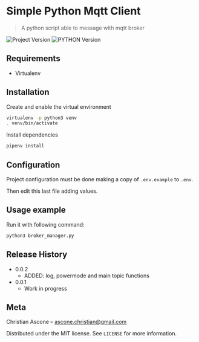 # Simple Python Mqtt Client
> A python script able to message with mqtt broker

![Project Version][project-image]
![PYTHON Version][python-image]

## Requirements

 - Virtualenv

## Installation

Create and enable the virtual environment

```sh
virtualenv -p python3 venv
. venv/bin/activate
```

Install dependencies
```sh
pipenv install
```

## Configuration

Project configuration must be done making a copy of `.env.example` to `.env`.

Then edit this last file adding values.

## Usage example

Run it with following command:
```sh
python3 broker_manager.py
```

## Release History

* 0.0.2
    * ADDED: log, powermode and main topic functions
* 0.0.1
    * Work in progress

## Meta

Christian Ascone – ascone.christian@gmail.com

Distributed under the MIT license. See ``LICENSE`` for more information.

<!-- Markdown link & img dfn's -->
[project-image]: https://img.shields.io/badge/simple_python_mqtt_client-0.00.02-green.svg
[python-image]: https://img.shields.io/badge/python-3.7-brightgreen.svg
